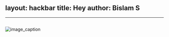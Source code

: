 layout: hackbar
title: Hey
author: Bislam S
---

<!-- Let's become a better developers so we can figure to stop our planet from polution-->

---

## <!-- Your MESSAGE on climate change -->

![image_caption]({{site.baseurl}}/assets/images/bislam.jpg)